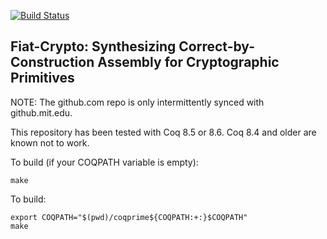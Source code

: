 [![Build Status](https://api.travis-ci.org/mit-plv/fiat-crypto.png?branch=master)](https://travis-ci.org/mit-plv/fiat-crypto)

Fiat-Crypto: Synthesizing Correct-by-Construction Assembly for Cryptographic Primitives
-----

NOTE: The github.com repo is only intermittently synced with
github.mit.edu.

This repository has been tested with Coq 8.5 or 8.6. Coq 8.4 and older are known not to work.

To build (if your COQPATH variable is empty):

	make

To build:

	export COQPATH="$(pwd)/coqprime${COQPATH:+:}$COQPATH"
	make

